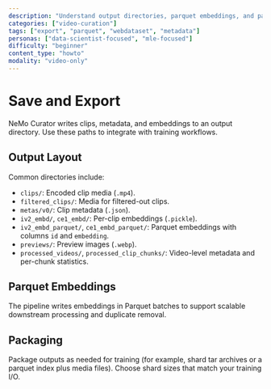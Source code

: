 ```yaml
---
description: "Understand output directories, parquet embeddings, and packaging curated video data for training"
categories: ["video-curation"]
tags: ["export", "parquet", "webdataset", "metadata"]
personas: ["data-scientist-focused", "mle-focused"]
difficulty: "beginner"
content_type: "howto"
modality: "video-only"
---
```


# Save and  Export

NeMo Curator writes clips, metadata, and embeddings to an output directory. Use these paths to integrate with training workflows.

## Output Layout

Common directories include:

- `clips/`: Encoded clip media (`.mp4`).
- `filtered_clips/`: Media for filtered-out clips.
- `metas/v0/`: Clip metadata (`.json`).
- `iv2_embd/`, `ce1_embd/`: Per-clip embeddings (`.pickle`).
- `iv2_embd_parquet/`, `ce1_embd_parquet/`: Parquet embeddings with columns `id` and `embedding`.
- `previews/`: Preview images (`.webp`).
- `processed_videos/`, `processed_clip_chunks/`: Video-level metadata and per-chunk statistics.

## Parquet Embeddings

The pipeline writes embeddings in Parquet batches to support scalable downstream processing and duplicate removal.

## Packaging

Package outputs as needed for training (for example, shard tar archives or a parquet index plus media files). Choose shard sizes that match your training I/O.
<!-- end -->
